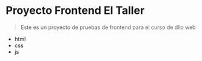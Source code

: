 # Proyecto Frontend El Taller

> Este es un proyecto de pruebas de frontend para el curso de dllo web

- html
- css
- js
